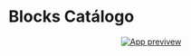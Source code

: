 # Blocks Catálogo

<p align="center">
  <a href="https://blocksrvt.vercel.app/">
    <img 
      src="public/preview.gif"
      alt="App previvew" 
    />
  </a>
</p>
